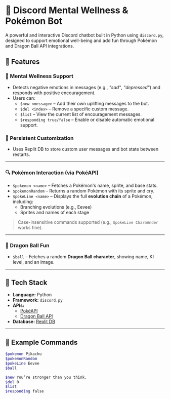 # 🧠 Discord Mental Wellness & Pokémon Bot

A powerful and interactive Discord chatbot built in Python using `discord.py`, designed to support emotional well-being and add fun through Pokémon and Dragon Ball API integrations.

## 🌟 Features

### 🧠 Mental Wellness Support
- Detects negative emotions in messages (e.g., *"sad"*, *"depressed"*) and responds with positive encouragement.
- Users can:
  - `$new <message>` – Add their own uplifting messages to the bot.
  - `$del <index>` – Remove a specific custom message.
  - `$list` – View the current list of encouragement messages.
  - `$responding true/false` – Enable or disable automatic emotional support.

### 🔁 Persistent Customization
- Uses Replit DB to store custom user messages and bot state between restarts.

---

### 🔍 Pokémon Interaction (via PokéAPI)
- `$pokemon <name>` – Fetches a Pokémon's name, sprite, and base stats.
- `$pokemonRandom` – Returns a random Pokémon with its sprite and cry.
- `$pokeLine <name>` – Displays the full **evolution chain** of a Pokémon, including:
  - Branching evolutions (e.g., Eevee)
  - Sprites and names of each stage

> Case-insensitive commands supported (e.g., `$pokeLine CharmAnder` works fine).

---

### 🐉 Dragon Ball Fun
- `$ball` – Fetches a random **Dragon Ball character**, showing name, KI level, and an image.

---

## 🔧 Tech Stack
- **Language:** Python
- **Framework:** `discord.py`
- **APIs:**
  - [PokéAPI](https://pokeapi.co)
  - [Dragon Ball API](https://dragonball-api.com/)
- **Database:** [Replit DB](https://docs.replit.com/programming-ide/storing-persistent-data)

---

## 🧪 Example Commands

```bash
$pokemon Pikachu
$pokemonRandom
$pokeLine Eevee
$ball

$new You’re stronger than you think.
$del 0
$list
$responding false

